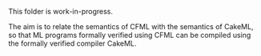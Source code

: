 
This folder is work-in-progress.

The aim is to relate the semantics of CFML with the semantics of CakeML,
so that ML programs formally verified using CFML can be compiled using
the formally verified compiler CakeML.



